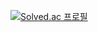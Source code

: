 [![Solved.ac 프로필](http://mazassumnida.wtf/api/v2/generate_badge?boj=ysj1375)](https://solved.ac/ysj1375)
